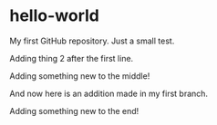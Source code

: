 # hello-world
My first GitHub repository. Just a small test.

Adding thing 2 after the first line.

Adding something new to the middle!

And now here is an addition made in my first branch.

Adding something new to the end!
